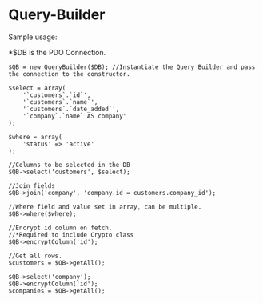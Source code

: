 # Query-Builder

Sample usage:

*$DB is the PDO Connection.

	$QB = new QueryBuilder($DB); //Instantiate the Query Builder and pass the connection to the constructor.

	$select = array(
		'`customers`.`id`',
		'`customers`.`name`',
		'`customers`.`date_added`',
		'`company`.`name` AS company'
	);

	$where = array(
		'status' => 'active'
	);
	
	//Columns to be selected in the DB
	$QB->select('customers', $select); 
	
	//Join fields
	$QB->join('company', 'company.id = customers.company_id'); 
	
	//Where field and value set in array, can be multiple.
	$QB->where($where); 
	
	//Encrypt id column on fetch.
	//*Required to include Crypto class
	$QB->encryptColumn('id'); 
	
	//Get all rows.
	$customers = $QB->getAll(); 

	$QB->select('company'); 
	$QB->encryptColumn('id');
	$companies = $QB->getAll();
